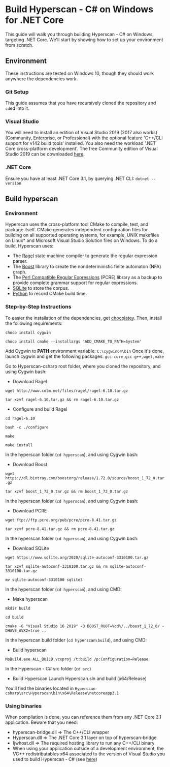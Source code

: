 # Build Hyperscan - C# on Windows for .NET Core

This guide will walk you through building Hyperscan - C# on Windows, targeting .NET Core.
We'll start by showing how to set up your environment from scratch.

## Environment

These instructions are tested on Windows 10, though they should work anywhere the dependencies work.

### Git Setup

This guide assumes that you have recursively cloned the repository and `cd`ed into it.

### Visual Studio

You will need to install an edition of Visual Studio 2019 (2017 also works) (Community, Enterprise, or Professional) with the optional feature 'C++/CLI support for v142 build tools' installed.
You also need the workload '.NET Core cross-platform development'.
The free Community edition of Visual Studio 2019 can be downloaded [here](https://www.visualstudio.com/visual-studio-community-vs/).

### .NET Core

Ensure you have at least .NET Core 3.1, by querying .NET CLI: `dotnet --version`

## Build hyperscan

### Environment
Hyperscan uses the cross-platform tool CMake to compile, test, and package itself. CMake generates independent configuration files for building on all supported operating systems, for example, UNIX makefiles on Linux* and Microsoft Visual Studio Solution files on Windows. To do a build, Hyperscan uses:

* The [Ragel](http://www.colm.net/open-source/ragel/) state machine compiler to generate the regular expression parser.
* The [Boost](https://www.boost.org/) library to create the nondeterministic finite automaton (NFA) graph.
* The [Perl Compatible Regular Expressions](https://www.pcre.org/) (PCRE) library as a backup to provide complete grammar support for regular expressions.
* [SQLite](https://www.sqlite.org/index.html) to store the corpus.
* [Python](https://www.python.org/) to record CMake build time.

### Step-by-Step Instructions
To easier the installation of the dependencies, get [chocolatey](https://chocolatey.org/install).
Then, install the following requirements:

`choco install cygwin`

`choco install cmake --installargs 'ADD_CMAKE_TO_PATH=System'`

Add Cygwin to **PATH** environment variable: `C:\cygwin64\bin`
Once it's done, launch cygwin and get the following packages:
`gcc-core,gcc-g++,wget,make`

Go to Hyperscan-csharp root folder, where you cloned the repository, and using Cygwin bash:
* Download Ragel

`wget http://www.colm.net/files/ragel/ragel-6.10.tar.gz`

`tar xzvf ragel-6.10.tar.gz && rm ragel-6.10.tar.gz`
* Configure and build Ragel

`cd ragel-6.10`

`bash -c ./configure`

`make`

`make install`

 In the hyperscan folder (`cd hyperscan`), and using Cygwin bash:
 * Download Boost

`wget https://dl.bintray.com/boostorg/release/1.72.0/source/boost_1_72_0.tar.gz`

`tar xzvf boost_1_72_0.tar.gz && rm boost_1_72_0.tar.gz`

In the hyperscan folder (`cd hyperscan`), and using Cygwin bash:
* Download PCRE

`wget ftp://ftp.pcre.org/pub/pcre/pcre-8.41.tar.gz`

`tar xzvf pcre-8.41.tar.gz && rm pcre-8.41.tar.gz`

In the hyperscan folder (`cd hyperscan`), and using Cygwin bash:
* Download SQLite

`wget https://www.sqlite.org/2020/sqlite-autoconf-3310100.tar.gz`

`tar xzvf sqlite-autoconf-3310100.tar.gz && rm sqlite-autoconf-3310100.tar.gz`

`mv sqlite-autoconf-3310100 sqlite3`

In the hyperscan folder (`cd hyperscan`), and using CMD:
* Make hyperscan

`mkdir build`

`cd build`

`cmake -G "Visual Studio 16 2019" -D BOOST_ROOT=%cd%/../boost_1_72_0/ -DHAVE_AVX2=true ..` 

In the hyperscan build folder (`cd hyperscan\build`), and using CMD:
* Build hyperscan

`MsBuild.exe ALL_BUILD.vcxproj /t:build /p:Configuration=Release`

In the Hyperscan - C# src folder (`cd src`)
* Build Hyperscan
Launch Hyperscan.sln and build (x64/Release)

You'll find the binaries located in `Hyperscan-csharp\src\Hyperscan\bin\x64\Release\netcoreapp3.1`

### Using binaries
When compilation is done, you can reference them from any .NET Core 3.1 application.
Beware that you need:
* hyperscan-bridge.dll => The C++/CLI wrapper
* Hyperscan.dll => The .NET Core 3.1 layer on top of hyperscan-bridge
* Ijwhost.dll => The required hosting library to run any C++/CLI binary
* When using your application outside of a development environment, the VC++ redistributables x64 associated to the version of Visual Studio you used to build Hyperscan - C# (see [here](https://support.microsoft.com/fr-fr/help/2977003/the-latest-supported-visual-c-downloads))